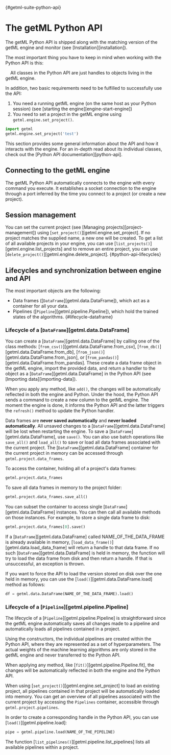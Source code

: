 [](){#getml-suite-python-api}
# The getML Python API

The getML Python API is shipped along with the matching version of the getML engine and monitor (see [Installation][installation]).

The most important thing you have to keep in mind when working with the Python API is this:

&nbsp;&nbsp;&nbsp;&nbsp;All classes in the Python API are just handles to objects living in the getML engine.

In addition, two basic requirements need to be fulfilled to successfully use the API:

1. You need a running getML engine (on the same host as your Python session) (see [starting the engine][engine-start-engine])
2. You need to set a project in the getML engine using `getml.engine.set_project()`.

```python
import getml
getml.engine.set_project('test')
```
This section provides some general information about the API and how it interacts 
with the engine. For an in-depth read about its individual classes, check out the 
[Python API documentation][python-api].

## Connecting to the getML engine

The getML Python API automatically connects to the engine with every command you execute. It establishes a socket connection to the engine through a port inferred by the time you connect to a project (or create a new project).

## Session management

You can set the current project (see [Managing projects][project-management]) using [`set_project()`][getml.engine.set_project]. If no project matches the supplied name, a new one will be created. To get a list of all available projects in your engine, you can use [`list_projects()`][getml.engine.list_projects] and to remove an entire project, you can use [`delete_project()`][getml.engine.delete_project].
[](){#python-api-lifecycles}
## Lifecycles and synchronization between engine and API

The most important objects are the following:

- Data frames ([`DataFrame`][getml.data.DataFrame]), which act as a container for all your data.
- Pipelines ([`Pipeline`][getml.pipeline.Pipeline]), which hold the trained states of the algorithms.
[](){#lifecycle-dataframe}
### Lifecycle of a [`DataFrame`][getml.data.DataFrame]

You can create a [`DataFrame`][getml.data.DataFrame] by calling one of the class methods: [`from_csv()`][getml.data.DataFrame.from_csv], [`from_db()`][getml.data.DataFrame.from_db], [`from_json()`][getml.data.DataFrame.from_json], or [`from_pandas()`][getml.data.DataFrame.from_pandas]. These create a data frame object in the getML engine, import the provided data, and return a handler to the object as a [`DataFrame`][getml.data.DataFrame] in the Python API (see [Importing data][importing-data]).

When you apply any method, like `add()`, the changes will be automatically reflected in both the engine and Python. Under the hood, the Python API sends a command to create a new column to the getML engine. The moment the engine is done, it informs the Python API and the latter triggers the `refresh()` method to update the Python handler.

Data frames are **never saved automatically** and **never loaded automatically**. All unsaved changes to a [`DataFrame`][getml.data.DataFrame] will be lost when restarting the engine. To save a [`DataFrame`][getml.data.DataFrame], use `save()`. You can also use batch operations like `save_all()` and `load_all()` to save or load all data frames associated with the current project. The [`DataFrame`][getml.data.DataFrame] container for the current project in memory can be accessed through `getml.project.data_frames`.

To access the container, holding all of a project's data frames:

```python
getml.project.data_frames
```
To save all data frames in memory to the project folder:

```python
getml.project.data_frames.save_all()
```

You can subset the container to access single [`DataFrame`][getml.data.DataFrame] instances. You can then call all available methods on those instances. For example, to store a single data frame to disk:
```python
getml.project.data_frames[0].save()

```
If a [`DataFrame`][getml.data.DataFrame] called NAME_OF_THE_DATA_FRAME is already available in memory, [`load_data_frame()`][getml.data.load_data_frame] will return a handle to that data frame. If no such [`DataFrame`][getml.data.DataFrame] is held in memory, the function will try to load the data frame from disk and then return a handle. If that is unsuccessful, an exception is thrown.

If you want to force the API to load the version stored on disk over the one held in memory, you can use the [`load()`][getml.data.DataFrame.load] method as follows:

```python
df = getml.data.DataFrame(NAME_OF_THE_DATA_FRAME).load()
```
### Lifecycle of a [`Pipeline`][getml.pipeline.Pipeline]

The lifecycle of a [`Pipeline`][getml.pipeline.Pipeline] is straightforward since the getML engine automatically saves all changes made to a pipeline and automatically loads all pipelines contained in a project.

Using the constructors, the individual pipelines are created within the Python API, where they are represented as a set of hyperparameters. The actual weights of the machine learning algorithms are only stored in the getML engine and never transferred to the Python API.

When applying any method, like [`fit()`][getml.pipeline.Pipeline.fit], the changes will be automatically reflected in both the engine and the Python API.

When using [`set_project()`][getml.engine.set_project] to load an existing project, all pipelines contained in that project will be automatically loaded into memory. You can get an overview of all pipelines associated with the current project by accessing the `Pipelines` container, accessible through `getml.project.pipelines`.

In order to create a corresponding handle in the Python API, you can use [`load()`][getml.pipeline.load]:
```python
pipe = getml.pipeline.load(NAME_OF_THE_PIPELINE)
```
The function [`list_pipelines()`][getml.pipeline.list_pipelines] lists all available pipelines within a project.
